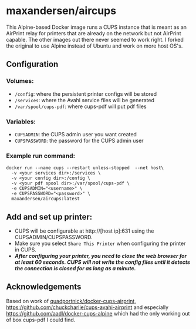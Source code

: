 # maxandersen/aircups

This Alpine-based Docker image runs a CUPS instance that is meant as an AirPrint relay for printers that are already on the network but not AirPrint capable. The other images out there never seemed to work right. I forked the original to use Alpine instead of Ubuntu and work on more host OS's.

## Configuration

### Volumes:
* `/config`: where the persistent printer configs will be stored
* `/services`: where the Avahi service files will be generated
* `/var/spool/cups-pdf`: where cups-pdf will put pdf files

### Variables:
* `CUPSADMIN`: the CUPS admin user you want created
* `CUPSPASSWORD`: the password for the CUPS admin user

### Example run command:
```
docker run --name cups --restart unless-stopped  --net host\
  -v <your services dir>:/services \
  -v <your config dir>:/config \
  -v <your pdf spool dir>:/var/spool/cups-pdf \
  -e CUPSADMIN="<username>" \
  -e CUPSPASSWORD="<password>" \
  maxandersen/aircups:latest
```

## Add and set up printer:
* CUPS will be configurable at http://[host ip]:631 using the CUPSADMIN/CUPSPASSWORD.
* Make sure you select `Share This Printer` when configuring the printer in CUPS.
* ***After configuring your printer, you need to close the web browser for at least 60 seconds. CUPS will not write the config files until it detects the connection is closed for as long as a minute.***

## Acknowledgements

Based on work of [quadportnick/docker-cups-airprint](https://github.com/quadportnick/docker-cups-airprint), https://github.com/chuckcharlie/cups-avahi-airprint and 
especially https://github.com/aadl/docker-cups-alpine which had the only working out of box cups-pdf I could find.
